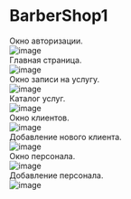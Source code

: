 # BarberShop1
Окно авторизации.<br>
![image](https://user-images.githubusercontent.com/86304673/155676303-cdf6f221-c184-458d-8a77-6962a7adf617.png) <br>
Главная страница. <br>
![image](https://user-images.githubusercontent.com/86304673/160582447-f172dfd5-df07-4528-b639-af61ed2d24a6.png) <br>
Окно записи на услугу. <br>
![image](https://user-images.githubusercontent.com/86304673/160582573-431aabd7-5dfd-461e-b0f0-136d689bb816.png) <br>
Каталог услуг. <br>
![image](https://user-images.githubusercontent.com/86304673/160582657-6c38286c-2d12-480c-9cdb-a84b7a85948e.png) <br>
Окно клиентов. <br>
![image](https://user-images.githubusercontent.com/86304673/155676804-9703905a-1891-497e-ac71-0d1eba382789.png) <br>
Добавление нового клиента. <br>
![image](https://user-images.githubusercontent.com/86304673/155676849-fd8a52c8-31e3-43ce-ae60-e99af27ab600.png) <br>
Окно персонала. <br>
![image](https://user-images.githubusercontent.com/86304673/155676936-47d35874-54ae-4d80-a15d-1621c319bc99.png) <br>
Добавление персонала. <br>
![image](https://user-images.githubusercontent.com/86304673/155677600-1307d5b0-7b7d-4fe4-9ee2-c76de17fc55c.png) <br>
